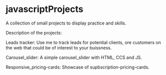 # javascriptProjects
A collection of small projects to display practice and skills.

Description of the projects:


Leads tracker: Use me to track leads for potential clients, ore customers on the web that could be of interest to your buissness.

Carousel_slider: A simple carousel_slider with HTML, CCS and JS.

Responsive_pricing-cards: Showcase of supbscription-pricing-cards.

